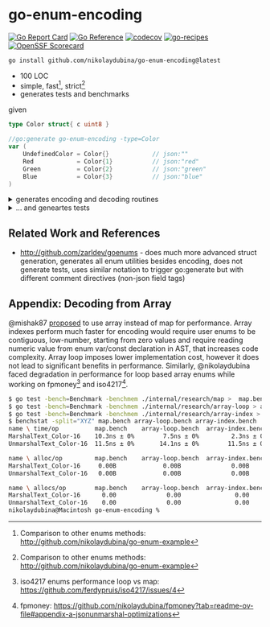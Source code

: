 # go-enum-encoding

[![Go Report Card](https://goreportcard.com/badge/github.com/nikolaydubina/go-enum-encoding)](https://goreportcard.com/report/github.com/nikolaydubina/go-enum-encoding)
[![Go Reference](https://pkg.go.dev/badge/github.com/nikolaydubina/go-enum-encoding.svg)](https://pkg.go.dev/github.com/nikolaydubina/go-enum-encoding)
[![codecov](https://codecov.io/gh/nikolaydubina/go-enum-encoding/graph/badge.svg?token=asZfIddrLV)](https://codecov.io/gh/nikolaydubina/go-enum-encoding)
[![go-recipes](https://raw.githubusercontent.com/nikolaydubina/go-recipes/main/badge.svg?raw=true)](https://github.com/nikolaydubina/go-recipes)
[![OpenSSF Scorecard](https://api.securityscorecards.dev/projects/github.com/nikolaydubina/go-enum-encoding/badge)](https://securityscorecards.dev/viewer/?uri=github.com/nikolaydubina/go-enum-encoding)

```bash
go install github.com/nikolaydubina/go-enum-encoding@latest
```

* 100 LOC
* simple, fast[^1], strict[^1]
* generates tests and benchmarks

given
```go
type Color struct{ c uint8 }

//go:generate go-enum-encoding -type=Color
var (
	UndefinedColor = Color{}            // json:""
	Red            = Color{1}           // json:"red"
	Green          = Color{2}           // json:"green"
	Blue           = Color{3}           // json:"blue"
)
```

<details><summary>generates encoding and decoding routines</summary>
	
```go
// Code generated by go-enum-encoding DO NOT EDIT
package main

import "errors"

var ErrUnknownColor = errors.New("unknown Color")

var vals_Color = map[Color]string{
	Blue:           "blue",
	Green:          "green",
	Red:            "red",
	UndefinedColor: "",
}

var vals_inv_Color = map[string]Color{
	"blue":  Blue,
	"green": Green,
	"red":   Red,
	"":      UndefinedColor,
}

func (s *Color) UnmarshalText(text []byte) error {
	var ok bool
	if *s, ok = vals_inv_Color[string(text)]; !ok {
		return ErrUnknownColor
	}
	return nil
}

func (s Color) MarshalText() ([]byte, error) { return []byte(s.String()), nil }

func (s Color) String() string { return vals_Color[s] }
```

</details>

<details><summary>... and geneartes tests</summary>
	
```go
// Code generated by go-enum-encoding DO NOT EDIT
package main

import (
	"encoding/json"
	"errors"
	"slices"
	"testing"
)

func TestJSON_Color(t *testing.T) {
	type V struct {
		Values []Color `json:"values"`
	}

	values := []Color{Blue, Green, Red, UndefinedColor}

	var v V
	s := `{"values":["blue","green","red",""]}`
	json.Unmarshal([]byte(s), &v)

	if len(v.Values) != len(values) {
		t.Errorf("cannot decode: %d", len(v.Values))
	}
	if !slices.Equal(v.Values, values) {
		t.Errorf("wrong decoded: %v", v.Values)
	}

	b, err := json.Marshal(v)
	if err != nil {
		t.Fatalf("cannot encode: %s", err)
	}
	if string(b) != s {
		t.Errorf("wrong encoded: %s != %s", string(b), s)
	}

	t.Run("when unknown value, then error", func(t *testing.T) {
		s := `{"values":["something"]}`
		var v V
		err := json.Unmarshal([]byte(s), &v)
		if err == nil {
			t.Errorf("must be error")
		}
		if !errors.Is(err, ErrUnknownColor) {
			t.Errorf("wrong error: %s", err)
		}
	})
}
```

</details>

## Related Work and References

- http://github.com/zarldev/goenums - does much more advanced struct generation, generates all enum utilities besides encoding, does not generate tests, uses similar notation to trigger go:generate but with different comment directives (non-json field tags)

## Appendix: Decoding from Array

@mishak87 [proposed](https://github.com/nikolaydubina/go-enum-encoding/issues/19) to use array instead of map for performance.
Array indexes perform much faster for encoding would require user enums to be contiguous, low-number, starting from zero values and require reading numeric value from enum var/const declaration in AST, that increases code complexity.
Array loop imposes lower implementation cost, however it does not lead to significant benefits in performance.
Similarly, @nikolaydubina faced degradation in performance for loop based array enums while working on fpmoney[^2] and iso4217[^3].

```bash
$ go test -bench=Benchmark -benchmem ./internal/research/map >  map.bench
$ go test -bench=Benchmark -benchmem ./internal/research/array-loop > array-loop.bench 
$ go test -bench=Benchmark -benchmem ./internal/research/array-index > array-index.bench
$ benchstat -split="XYZ" map.bench array-loop.bench array-index.bench 
name \ time/op          map.bench    array-loop.bench  array-index.bench
MarshalText_Color-16    10.3ns ± 0%        7.5ns ± 0%         2.3ns ± 0%
UnmarshalText_Color-16  11.5ns ± 0%       14.1ns ± 0%        11.5ns ± 0%

name \ alloc/op         map.bench    array-loop.bench  array-index.bench
MarshalText_Color-16     0.00B             0.00B              0.00B     
UnmarshalText_Color-16   0.00B             0.00B              0.00B     

name \ allocs/op        map.bench    array-loop.bench  array-index.bench
MarshalText_Color-16      0.00              0.00               0.00     
UnmarshalText_Color-16    0.00              0.00               0.00     
nikolaydubina@Macintosh go-enum-encoding % 
```

[^1]: Comparison to other enums methods: http://github.com/nikolaydubina/go-enum-example
[^2]: iso4217 enums performance loop vs map: https://github.com/ferdypruis/iso4217/issues/4
[^3]: fpmoney: https://github.com/nikolaydubina/fpmoney?tab=readme-ov-file#appendix-a-jsonunmarshal-optimizations

